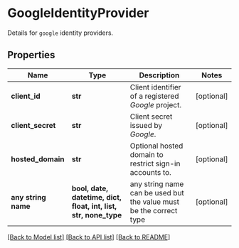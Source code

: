 # GoogleIdentityProvider

Details for `google` identity providers.

## Properties
Name | Type | Description | Notes
------------ | ------------- | ------------- | -------------
**client_id** | **str** | Client identifier of a registered _Google_ project. | [optional]
**client_secret** | **str** | Client secret issued by _Google_. | [optional]
**hosted_domain** | **str** | Optional hosted domain to restrict sign-in accounts to. | [optional]
**any string name** | **bool, date, datetime, dict, float, int, list, str, none_type** | any string name can be used but the value must be the correct type | [optional]

[[Back to Model list]](../README.md#documentation-for-models) [[Back to API list]](../README.md#documentation-for-api-endpoints) [[Back to README]](../README.md)
